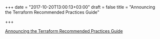 +++
date = "2017-10-20T13:00:13+03:00"
draft = false
title = "Announcing the Terraform Recommended Practices Guide"

+++

<p><a href="https://www.hashicorp.com/blog/announcing-terraform-recommended-practices/">Announcing the Terraform Recommended Practices Guide</a></p>
